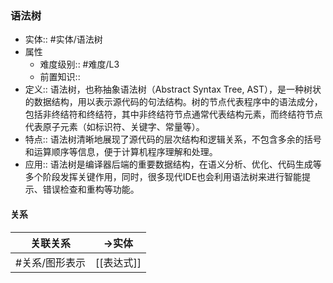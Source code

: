 ###  语法树 
- 实体:: #实体/语法树 
- 属性
	- 难度级别:: #难度/L3
	- 前置知识::
- 定义:: 语法树，也称抽象语法树（Abstract Syntax Tree, AST），是一种树状的数据结构，用以表示源代码的句法结构。树的节点代表程序中的语法成分，包括非终结符和终结符，其中非终结符节点通常代表结构元素，而终结符节点代表原子元素（如标识符、关键字、常量等）。
- 特点::  语法树清晰地展现了源代码的层次结构和逻辑关系，不包含多余的括号和运算顺序等信息，便于计算机程序理解和处理。
- 应用::  语法树是编译器后端的重要数据结构，在语义分析、优化、代码生成等多个阶段发挥关键作用，同时，很多现代IDE也会利用语法树来进行智能提示、错误检查和重构等功能。
#### 关系
| 关联关系 | ->实体 |
| ---- | ---- |
| #关系/图形表示  | [[表达式]] |